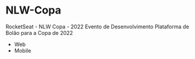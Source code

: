 # NLW-Copa
RocketSeat - NLW Copa - 2022
Evento de Desenvolvimento Plataforma de Bolão para a Copa de 2022
- Web
- Mobile
